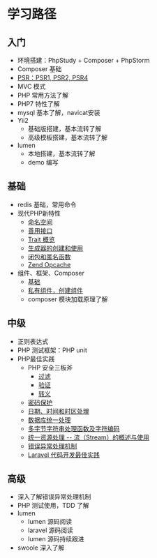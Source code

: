 # 学习路径

## 入门
- 环境搭建：PhpStudy + Composer + PhpStorm
- Composer 基础
- [PSR：PSR1, PSR2, PSR4](psr/psr.md)
- MVC 模式
- PHP 常用方法了解
- PHP7 特性了解
- mysql 基本了解，navicat安装
- Yii2
    - 基础版搭建，基本流转了解
    - 高级模板搭建，基本流转了解
- lumen
    - 本地搭建，基本流转了解
    - demo 编写

## 基础
- redis 基础，常用命令
- 现代PHP新特性
    - [命名空间](http://laravelacademy.org/post/4221.html)
    - [善用接口](http://laravelacademy.org/post/4246.html)
    - [Trait 概览](http://laravelacademy.org/post/4281.html)
    - [生成器的创建和使用](http://laravelacademy.org/post/4317.html)
    - [闭包和匿名函数](http://laravelacademy.org/post/4341.html)
    - [Zend Opcache](http://laravelacademy.org/post/4396.html)
- 组件、框架、Composer
    - [基础](http://laravelacademy.org/post/4506.html)
    - [私有组件，创建组件](http://laravelacademy.org/post/4545.html)
    - composer 模块加载原理了解

## 中级
- 正则表达式
- PHP 测试框架：PHP unit
- PHP最佳实践
    - PHP 安全三板斧
        - [过滤](http://laravelacademy.org/post/4610.html)
        - [验证](http://laravelacademy.org/post/4628.html)
        - [转义](http://laravelacademy.org/post/4699.html)
    - [密码保护](http://laravelacademy.org/post/4764.html)
    - [日期、时间和时区处理](http://laravelacademy.org/post/4797.html)
    - [数据库统一处理](http://laravelacademy.org/post/7448.html)
    - [多字节字符串处理函数及字符编码](http://laravelacademy.org/post/7454.html)
    - [统一资源处理 -- 流（Stream）的概述与使用](http://laravelacademy.org/post/7459.html)
    - [错误异常处理机制](http://laravelacademy.org/post/7500.html)
    - [Laravel 代码开发最佳实践](http://laravelacademy.org/post/8464.html)
   
## 高级
- 深入了解错误异常处理机制
- PHP 测试使用，TDD 了解
- lumen
    - lumen 源码阅读
    - laravel 源码阅读
    - lumen 源码持续跟进
- swoole 深入了解
